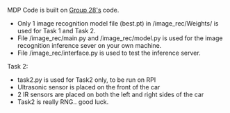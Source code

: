 MDP Code is built on [Group 28's](https://github.com/CZ3004-Group-28) code.

- Only 1 image recognition model file (best.pt) in /image_rec/Weights/ is used for Task 1 and Task 2.
- File /image_rec/main.py and /image_rec/model.py is used for the image recognition inference sever on your own machine.
- File /image_rec/interface.py is used to test the inference server.

Task 2:
- task2.py is used for Task2 only, to be run on RPI
- Ultrasonic sensor is placed on the front of the car
- 2 IR sensors are placed on both the left and right sides of the car
- Task2 is really RNG.. good luck.
